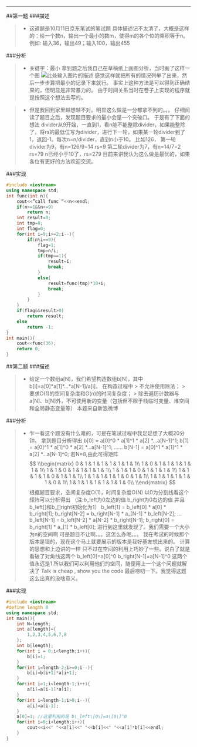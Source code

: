 -----
<!-- toc -->
##第一题
###描述
> * 这道题是10月11日京东笔试的笔试题
具体描述记不太清了，大概是这样的：给一个数n，输出一个最小的数m，使得m的各个位的乘积等于n。
例如: 输入36，输出49；输入100，输出455

###分析
> * 关键字：最小
拿到题之后我自己在草稿纸上画图分析，当时画了这样一个图
![此处输入图片的描述][1]
感觉这样就把所有的情况列举了出来，然后一步步算把最小的记录下来就行。
事实上这种方法是可以得到正确结果的，但明显是非常暴力的。
由于时间关系当时在卷子上实现的程序就是按照这个想法去写的。

> * 但是我回到家里越想越不对。明显这么做是一分都拿不到的。。。
仔细阅读了题目之后，发现题目要求的最小会是一个突破口。
于是有了下面的想法
divider从9开始，一直到1，看n能不能整除divider，如果能整除了，将rs的最低位写为divider，进行下一轮，如果某一轮divider到了1，返回-1。每次n=n/divider，直到n小于10。
比如126，
第一轮divider为9，有n=126/9=14  rs=9
第二轮divider为7，有n=14/7=2    rs=79 
n已经小于10了，rs=279 
目前来讲我认为这么做是最优的，如果各位有更好的方法欢迎交流。

###实现
```c++
#include <iostream>
using namespace std;
int func(int n){
    cout<<”call func “<<n<<endl;
    if(n>=1&&n<=9) 
        return n;
    int result=0;
    int tmp=0;
    int flag=0;
    for(int i=9;i>=2;i--){
        if(n%i==0){
            flag=1;
            tmp=n/i;
            if(tmp==1){
                result=i;
                break;
            }
            else{
                result=func(tmp)*10+i;
                break;
            }
        }       
    }
    if(flag&&result>0)
        return result;
    else 
        return -1;
}
int main(){
    cout<<func(36);
    return 0; 
}
```

##第二题
###描述
> * 给定一个数组a[N]，我们希望构造数组b[N]，其中b[i]=a\[0\]\*a\[1\]\*...\*a\[N-1\]/a\[i\]。
    在构造过程中
    > 不允许使用除法；
    > 要求O(1)的空间复杂度和O(n)的时间复杂度；
    > 除去遍历计数器与a[N]、b[N]外，不可使用新的变量（包括但不限于栈临时变量、堆空间和全局静态变量等）
    本题来自新浪微博
    
###分析
> * 乍一看这个题没有什么难的，可是在笔试过程中我足足想了大概20分钟。
    拿到题目分析得出
    b\[0\] = a\[0\]^0 \* a\[1\]^1 \* a\[2\] \*...a\[N-1\]^1;
    b\[1\] = a\[0\]^1 \* a\[1\]^0 \* a\[2\] \*...a\[N-1\]^1;
    ......
    b\[N-1\] = a\[0\]^1 \* a\[1\]^1 \* a\[2\] \*...a\[N-1\]^0;
    若N=8,由此可得矩阵
	$$
    \\begin{matrix}
        0 & 1 & 1 & 1 & 1 & 1 & 1 & 1\\
        1 & 0 & 1 & 1 & 1 & 1 & 1 & 1\\
        1 & 1 & 0 & 1 & 1 & 1 & 1 & 1\\
        1 & 1 & 1 & 0 & 1 & 1 & 1 & 1\\
        1 & 1 & 1 & 1 & 0 & 1 & 1 & 1\\
        1 & 1 & 1 & 1 & 1 & 0 & 1 & 1\\
        1 & 1 & 1 & 1 & 1 & 1 & 0 & 1\\
        1 & 1 & 1 & 1 & 1 & 1 & 1 & 0\\
    \\end{matrix}
	$$
    根据题目要求，空间复杂度O(1)，时间复杂度O(N)
    以0为分割线看这个矩阵可以分析得出
    （注:b\_left为0左边的值 b\_right为0右边的值 并且b\_left\[\]和b\_\[\]right初始化为1）
    b\_left\[1\]    = b\_left\[0\] \* a\[0\] \* b\_right\[1\];
    b\_right\[N-2\] = b\_right\[N-1\] \* a\_\[N-1\] * b\_left\[N-2\];
    ...
    b\_left\[N-1\]    = b\_left\[N-2\] \* a\[N-2\] \* b\_right\[N-1\];
    b\_right\[0\] = b\_right\[1\] \* a\_\[1\] * b\_left\[0\];
    进行到这里就发现了。我们需要一个大小为n的空间啊
    可是题目不让啊。。。这怎么办呢。。。
    我在考试的时候那个版本是错的，现在这个马上就要展示的版本是我好基友想出来的。
    计算的思想和上边讲的一样
    只不过在空间的利用上巧妙了一些。说白了就是看破了对角线这两个 
    b\_left\[0\]=a\[0\]^0
    b\_right\[N-1\]=a\[N-1\]^0
    这两个值永远是1
    所以我们可以利用他们的空间，随便用上一个这个问题就解决了
    Talk is cheap , show you the code
    最后唠叨一下。我觉得这题这么出真的没啥意义。

###实现
```c++
#include <iostream>
#define length 8
using namespace std;
int main(){
	int N=length;
	int a[length]={
		1,2,3,4,5,6,7,8
	};
	int b[length];
	for(int i = 0;i<length;i++){
		b[i]=1;
	}
	for(int i=length-2;i>=0;i--){
		b[i]=b[i+1]*a[i+1];
	}
	for(int i=1;i<length-1;i++){
		a[i]=a[i-1]*a[i];
	}
	for(int i=length-1;i>0;i--){
		a[i]=a[i-1];
	}
	a[0]=1; //这里利用的是 b\_left\[0\]=a\[0\]^0
	for(int i=0;i<length;i++){
		cout<<i<<" "<<a[i]<<" "<<b[i]<<" "<<a[i]*b[i]<<endl;
	}
}
```



[1]: http://soloimage-soloimage.stor.sinaapp.com/original/48d6ddd3b0f29a444df540cb94871a07.png
